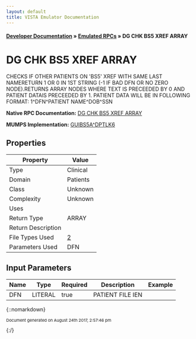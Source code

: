 ```yaml
---
layout: default
title: VISTA Emulator Documentation
---
```


#### [Developer Documentation](../index) &#187; [Emulated RPCs](TableOfContents) &#187; DG CHK BS5 XREF ARRAY<br/>
# DG CHK BS5 XREF ARRAY

CHECKS IF OTHER PATIENTS ON 'BS5' XREF WITH SAME LAST NAMERETURN 1 OR 0 IN 1ST STRING (-1 IF BAD DFN OR NO ZERO NODE).RETURNS ARRAY NODES WHERE TEXT IS PRECEEDED BY 0 AND PATIENT DATAIS PRECEEDED BY 1. PATIENT DATA WILL BE IN FOLLOWING FORMAT: 1^DFN^PATIENT NAME^DOB^SSN

**Native RPC Documentation:** [DG CHK BS5 XREF ARRAY](../VISTARPC/DG_CHK_BS5_XREF_ARRAY)

**MUMPS Implementation:** [GUIBS5A^DPTLK6](http://code.osehra.org/dox/Routine_DPTLK6_source.html)

## Properties

Property | Value
--- | ---
Type | Clinical
Domain | Patients
Class | Unknown
Complexity | Unknown
Uses | 
Return Type | ARRAY
Return Description | 
File Types Used | [2](../VDM/Patient-2)
Parameters Used | DFN


## Input Parameters

Name | Type | Required | Description | Example
--- | --- | --- | --- | ---
DFN | LITERAL | true | PATIENT FILE IEN | 

{::nomarkdown} <br/><p style="font-size: 11px">Document generated on August 24th 2017, 2:57:46 pm</p>{:/}